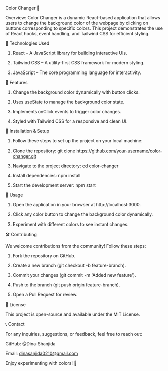 Color Changer 🎨

Overview: Color Changer is a dynamic React-based application that allows users to change the background color of the webpage by clicking on buttons corresponding to specific colors. This project demonstrates the use of React hooks, event handling, and Tailwind CSS for efficient styling.


🚀 Technologies Used

1. React – A JavaScript library for building interactive UIs.

2. Tailwind CSS – A utility-first CSS framework for modern styling.

3. JavaScript – The core programming language for interactivity.


📌 Features

1. Change the background color dynamically with button clicks.

2. Uses useState to manage the background color state.

3. Implements onClick events to trigger color changes.

4. Styled with Tailwind CSS for a responsive and clean UI.


📂 Installation & Setup

1. Follow these steps to set up the project on your local machine:

2. Clone the repository: git clone https://github.com/your-username/color-changer.git

3. Navigate to the project directory: cd color-changer

4. Install dependencies: npm install

5. Start the development server: npm start


🎯 Usage

1. Open the application in your browser at http://localhost:3000.

2. Click any color button to change the background color dynamically.

3. Experiment with different colors to see instant changes.
   

🛠️ Contributing

We welcome contributions from the community! Follow these steps:

1. Fork the repository on GitHub.

2. Create a new branch (git checkout -b feature-branch).

3. Commit your changes (git commit -m 'Added new feature').

4. Push to the branch (git push origin feature-branch).

5. Open a Pull Request for review.
   

📜 License

This project is open-source and available under the MIT License.


📞 Contact

For any inquiries, suggestions, or feedback, feel free to reach out:

GitHub: @Dina-Shanjida

Email: dinasanjida0210@gmail.com

Enjoy experimenting with colors! 🌈


